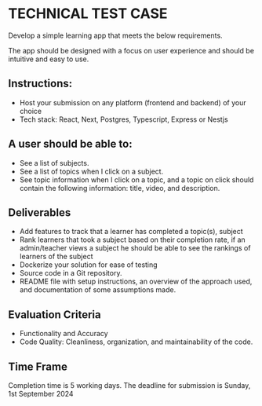 # TECHNICAL TEST CASE

Develop a simple learning app that meets the below requirements.

The app should be designed with a focus on user experience and should be intuitive and easy to use.

## Instructions:
- Host your submission on any platform (frontend and backend) of your choice
- Tech stack: React, Next, Postgres, Typescript, Express or Nestjs

## A user should be able to:
- See a list of subjects.
- See a list of topics when I click on a subject.
- See topic information when I click on a topic, and a topic on click should contain the following information: title, video, and description.

## Deliverables
- Add features to track that a learner has completed a topic(s), subject
- Rank learners that took a subject based on their completion rate, if an admin/teacher views a subject he should be able to see the rankings of learners of the subject
- Dockerize your solution for ease of testing
- Source code in a Git repository.
- README file with setup instructions, an overview of the approach used, and documentation of some assumptions made.

## Evaluation Criteria
- Functionality and Accuracy
- Code Quality: Cleanliness, organization, and maintainability of the code.

## Time Frame
Completion time is 5 working days. The deadline for submission is Sunday, 1st September 2024

